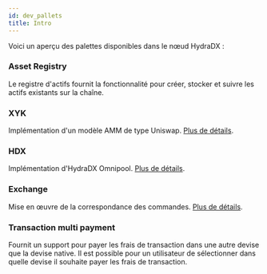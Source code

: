```yaml
---
id: dev_pallets
title: Intro
---
```


Voici un aperçu des palettes disponibles dans le nœud HydraDX :

### Asset Registry

Le registre d'actifs fournit la fonctionnalité pour créer, stocker et suivre les actifs existants sur la chaîne.

### XYK

Implémentation d'un modèle AMM de type Uniswap. [Plus de détails](/xyk).

### HDX

Implémentation d'HydraDX Omnipool. [Plus de détails](/dev_pallet_hdx).

### Exchange

Mise en œuvre de la correspondance des commandes. [Plus de détails](/dev_pallet_exchange).

### Transaction multi payment

Fournit un support pour payer les frais de transaction dans une autre devise que la devise native. Il est possible pour un utilisateur de sélectionner dans quelle devise il souhaite payer les frais de transaction.
